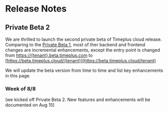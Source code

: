 # Release Notes

## Private Beta 2

We are thrilled to launch the second private beta of Timeplus cloud release. Comparing to the [Private Beta 1](private-beta-1), most of ther backend and frontend changes are incremental enhancements, except the entry point is changed from [https://{tenant}.beta.timeplus.com](https://tenant.beta.timeplus.com) to [https://beta.timeplus.cloud/{tenant}](https://beta.timeplus.cloud/tenant)

We will update the beta version from time to time and list key enhancements in this page.

###  Week of 8/8

(we kicked off  Private Beta 2. New features and enhancements will be documented on Aug 15)
